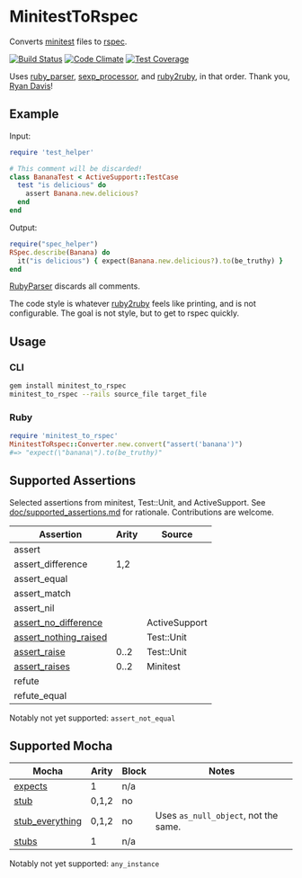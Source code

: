 # MinitestToRspec

Converts [minitest][8] files to [rspec][9].

[![Build Status][1]][2] [![Code Climate][3]][4] [![Test Coverage][7]][4]

Uses [ruby_parser][14], [sexp_processor][15], and [ruby2ruby][16],
in that order.  Thank you, [Ryan Davis][17]!

Example
-------

Input:

```ruby
require 'test_helper'

# This comment will be discarded!
class BananaTest < ActiveSupport::TestCase
  test "is delicious" do
    assert Banana.new.delicious?
  end
end
```

Output:

```ruby
require("spec_helper")
RSpec.describe(Banana) do
  it("is delicious") { expect(Banana.new.delicious?).to(be_truthy) }
end
```

[RubyParser][14] discards all comments.

The code style is whatever [ruby2ruby][6] feels like printing,
and is not configurable.  The goal is not style, but to get to
rspec quickly.

Usage
-----

### CLI

```bash
gem install minitest_to_rspec
minitest_to_rspec --rails source_file target_file
```

### Ruby

```ruby
require 'minitest_to_rspec'
MinitestToRspec::Converter.new.convert("assert('banana')")
#=> "expect(\"banana\").to(be_truthy)"
```

Supported Assertions
--------------------

Selected assertions from minitest, Test::Unit, and ActiveSupport.
See [doc/supported_assertions.md][5] for rationale.  Contributions
are welcome.

Assertion                   | Arity | Source
--------------------------- | ----- | ------
assert                      |       |
assert_difference           | 1,2   |
assert_equal                |       |
assert_match                |       |
assert_nil                  |       |
[assert_no_difference][12]  |       | ActiveSupport
[assert_nothing_raised][10] |       | Test::Unit
[assert_raise][11]          | 0..2  | Test::Unit
[assert_raises][13]         | 0..2  | Minitest
refute                      |       |
refute_equal                |       |

Notably not yet supported: `assert_not_equal`

Supported Mocha
---------------

Mocha                 | Arity | Block | Notes
--------------------- | ----- | ----- | -------
[expects][21]         | 1     | n/a   |
[stub][19]            | 0,1,2 | no    |
[stub_everything][18] | 0,1,2 | no    | Uses `as_null_object`, not the same.
[stubs][20]           | 1     | n/a   |

Notably not yet supported: `any_instance`

[1]: https://travis-ci.org/jaredbeck/minitest_to_rspec.svg
[2]: https://travis-ci.org/jaredbeck/minitest_to_rspec
[3]: https://codeclimate.com/github/jaredbeck/minitest_to_rspec/badges/gpa.svg
[4]: https://codeclimate.com/github/jaredbeck/minitest_to_rspec
[5]: https://github.com/jaredbeck/minitest_to_rspec/blob/master/doc/supported_assertions.md
[6]: https://github.com/seattlerb/ruby2ruby
[7]: https://codeclimate.com/github/jaredbeck/minitest_to_rspec/badges/coverage.svg
[8]: https://github.com/jaredbeck/minitest_to_rspec/blob/master/doc/minitest.md
[9]: https://github.com/jaredbeck/minitest_to_rspec/blob/master/doc/rspec.md
[10]: http://www.rubydoc.info/gems/test-unit/3.0.9/Test/Unit/Assertions#assert_nothing_raised-instance_method
[11]: http://ruby-doc.org/stdlib-2.1.0/libdoc/test/unit/rdoc/Test/Unit/Assertions.html#method-i-assert_raise
[12]: http://api.rubyonrails.org/classes/ActiveSupport/Testing/Assertions.html#method-i-assert_no_difference
[13]: http://www.rubydoc.info/gems/minitest/5.5.1/Minitest/Assertions#assert_raises-instance_method
[14]: https://github.com/seattlerb/ruby_parser
[15]: https://github.com/seattlerb/sexp_processor
[16]: https://github.com/seattlerb/ruby2ruby
[17]: https://github.com/zenspider
[18]: http://www.rubydoc.info/github/floehopper/mocha/Mocha/API:stub_everything
[19]: http://www.rubydoc.info/github/floehopper/mocha/Mocha/API#stub-instance_method
[20]: http://www.rubydoc.info/github/floehopper/mocha/Mocha/ObjectMethods#stubs-instance_method
[21]: http://www.rubydoc.info/github/floehopper/mocha/Mocha/ObjectMethods:expects
